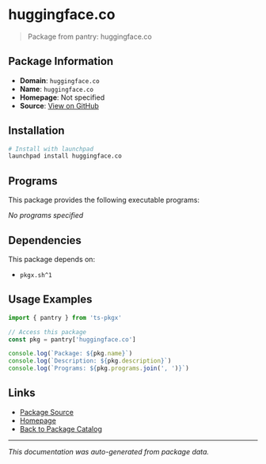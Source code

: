 # huggingface.co

> Package from pantry: huggingface.co

## Package Information

- **Domain**: `huggingface.co`
- **Name**: `huggingface.co`
- **Homepage**: Not specified
- **Source**: [View on GitHub](https://github.com/pkgxdev/pantry/tree/main/projects/huggingface.co/package.yml)

## Installation

```bash
# Install with launchpad
launchpad install huggingface.co
```

## Programs

This package provides the following executable programs:

*No programs specified*

## Dependencies

This package depends on:

- `pkgx.sh^1`

## Usage Examples

```typescript
import { pantry } from 'ts-pkgx'

// Access this package
const pkg = pantry['huggingface.co']

console.log(`Package: ${pkg.name}`)
console.log(`Description: ${pkg.description}`)
console.log(`Programs: ${pkg.programs.join(', ')}`)
```

## Links

- [Package Source](https://github.com/pkgxdev/pantry/tree/main/projects/huggingface.co/package.yml)
- [Homepage](#)
- [Back to Package Catalog](../../package-catalog.md)

---

*This documentation was auto-generated from package data.*
